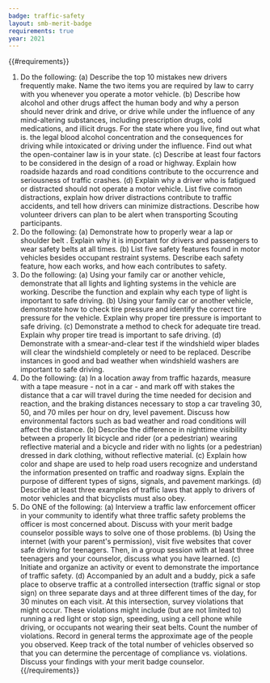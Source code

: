```yaml
---
badge: traffic-safety
layout: smb-merit-badge
requirements: true
year: 2021
---
```


{{#requirements}}
1. Do the following:
    (a) Describe the top 10 mistakes new drivers frequently make. Name the two items you are required by law to carry with you whenever you operate a motor vehicle.
    (b) Describe how alcohol and other drugs affect the human body and why a person should never drink and drive, or drive while under the influence of any mind-altering substances, including prescription drugs, cold medications, and illicit drugs. For the state where you live, find out what is. the legal blood alcohol concentration and the consequences for driving while intoxicated or driving under the influence. Find out what the open-container law is in your state.
    (c) Describe at least four factors to be considered in the design of a road or highway. Explain how roadside hazards and road conditions contribute to the occurrence and seriousness of traffic crashes.
    (d) Explain why a driver who is fatigued or distracted should not operate a motor vehicle. List five common distractions, explain how driver distractions contribute to traffic accidents, and tell how drivers can minimize distractions. Describe how volunteer drivers can plan to be alert when transporting Scouting participants.
2. Do the following:
    (a) Demonstrate how to properly wear a lap or shoulder belt . Explain why it is important for drivers and passengers to wear safety belts at all times.
    (b) List five safety features found in motor vehicles besides occupant restraint systems. Describe each safety feature, how each works, and how each contributes to safety.
3. Do the following:
    (a) Using your family car or another vehicle, demonstrate that all lights and lighting systems in the vehicle are working. Describe the function and explain why each type of light is important to safe driving.
    (b) Using your family car or another vehicle, demonstrate how to check tire pressure and identify the correct tire pressure for the vehicle. Explain why proper tire pressure is important to safe driving.
    (c) Demonstrate a method to check for adequate tire tread. Explain why proper tire tread is important to safe driving.
    (d) Demonstrate with a smear-and-clear test if the windshield wiper blades will clear the windshield completely or need to be replaced. Describe instances in good and bad weather when windshield washers are important to safe driving.
4. Do the following:
    (a) In a location away from traffic hazards, measure with a tape measure - not in a car - and mark off with stakes the distance that a car will travel during the time needed for decision and reaction, and the braking distances necessary to stop a car traveling 30, 50, and 70 miles per hour on dry, level pavement. Discuss how environmental factors such as bad weather and road conditions will affect the distance.
    (b) Describe the difference in nighttime visibility between a properly lit bicycle and rider (or a pedestrian) wearing reflective material and a bicycle and rider with no lights (or a pedestrian) dressed in dark clothing, without reflective material.
    (c) Explain how color and shape are used to help road users recognize and understand the information presented on traffic and roadway signs. Explain the purpose of different types of signs, signals, and pavement markings.
    (d) Describe at least three examples of traffic laws that apply to drivers of motor vehicles and that bicyclists must also obey.
5. Do ONE of the following:
    (a) Interview a traffic law enforcement officer in your community to identify what three traffic safety problems the officer is most concerned about. Discuss with your merit badge counselor possible ways to solve one of those problems.
    (b) Using the internet (with your parent's permission), visit five websites that cover safe driving for teenagers. Then, in a group session with at least three teenagers and your counselor, discuss what you have learned.
    (c) Initiate and organize an activity or event to demonstrate the importance of traffic safety.
    (d) Accompanied by an adult and a buddy, pick a safe place to observe traffic at a controlled intersection (traffic signal or stop sign) on three separate days and at three different times of the day, for 30 minutes on each visit. At this intersection, survey violations that might occur. These violations might include (but are not limited to) running a red light or stop sign, speeding, using a cell phone while driving, or occupants not wearing their seat belts. Count the number of violations. Record in general terms the approximate age of the people you observed. Keep track of the total number of vehicles observed so that you can determine the percentage of compliance vs. violations. Discuss your findings with your merit badge counselor.
{{/requirements}}
